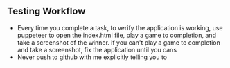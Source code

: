 ## Testing Workflow
- Every time you complete a task, to verify the application is working, use puppeteer to open the index.html file, play a game to completion, and take a screenshot of the winner.  if you can't play a game to completion and take a screenshot, fix the application until you cans
- Never push to github with me explicitly telling you to
